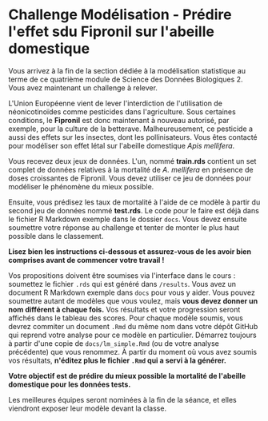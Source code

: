 # Challenge Modélisation - Prédire l'effet sdu Fipronil sur l'abeille domestique

Vous arrivez à la fin de la section dédiée à la modélisation statistique au terme de ce quatrième module de Science des Données Biologiques 2. Vous avez maintenant un challenge à relever.

L'Union Européenne vient de lever l'interdiction de l'utilisation de néonicotinoïdes comme pesticides dans l'agriculture. Sous certaines conditions, le **Fipronil** est donc maintenant à nouveau autorisé, par exemple, pour la culture de la betterave. Malheureusement, ce pesticide a aussi des effets sur les insectes, dont les pollinisateurs. Vous êtes contacté pour modéliser son effet létal sur l'abeille domestique *Apis mellifera*.

Vous recevez deux jeux de données. L'un, nommé **train.rds** contient un set complet de données relatives à la mortalité de *A. mellifera* en présence de doses croissantes de Fipronil. Vous devez utiliser ce jeu de données pour modéliser le phénomène du mieux possible.

Ensuite, vous prédisez les taux de mortalité à l'aide de ce modèle à partir du second jeu de données nommé **test.rds**. Le code pour le faire est déjà dans le fichier R Markdown exemple dans le dossier `docs`. Vous devez ensuite soumettre votre réponse au challenge et tenter de monter le plus haut possible dans le classement.

**Lisez bien les instructions ci-dessous et assurez-vous de les avoir bien comprises avant de commencer votre travail !**

Vos propositions doivent être soumises via l'interface dans le cours : soumettez le fichier `.rds` qui est généré dans `/results`. Vous avez un document R Markdown exemple dans `docs` pour vous y aider. Vous pouvez soumettre autant de modèles que vous voulez, mais **vous devez donner un nom différent à chaque fois.** Vos résultats et votre progression seront affichés dans le tableau des scores. Pour chaque modèle soumis, vous devrez commiter un document `.Rmd` du même nom dans votre dépôt GitHub qui reprend votre analyse pour ce modèle en particulier. Démarrez toujours à partir d'une copie de `docs/lm_simple.Rmd` (ou de votre analyse précédente) que vous renommez. À partir du moment où vous avez soumis vos résultats, **n'éditez plus le fichier `.Rmd` qui a servi à la générer.**

**Votre objectif est de prédire du mieux possible la mortalité de l'abeille domestique pour les données tests.**

Les meilleures équipes seront nominées à la fin de la séance, et elles viendront exposer leur modèle devant la classe.

